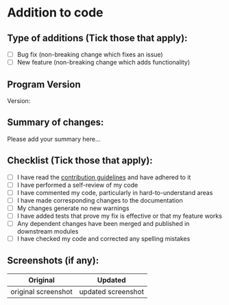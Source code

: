 # Addition to code

## Type of additions (Tick those that apply):

- [ ] Bug fix (non-breaking change which fixes an issue)
- [ ] New feature (non-breaking change which adds functionality)

## Program Version

Version: <!-- 1.0.0 or based on my latest commit [fe1a33a](https://github.com/KJHJason/Cultured-Downloader-CLI/commit/fe1a33a2da3ea5e1338da912bea1899247648b81) -->

## Summary of changes:

Please add your summary here...

## Checklist (Tick those that apply):

- [ ] I have read the [contribution guidelines](https://github.com/KJHJason/Cultured-Downloader-CLI/blob/main/CONTRIBUTING.md) and have adhered to it
- [ ] I have performed a self-review of my code
- [ ] I have commented my code, particularly in hard-to-understand areas
- [ ] I have made corresponding changes to the documentation
- [ ] My changes generate no new warnings
- [ ] I have added tests that prove my fix is effective or that my feature works
- [ ] Any dependent changes have been merged and published in downstream modules
- [ ] I have checked my code and corrected any spelling mistakes

## Screenshots (if any):

<!-- This is used for comparing any changes via screenshots -->
| Original            | Updated            |
| ------------------- |:------------------:|
| original screenshot | updated screenshot |